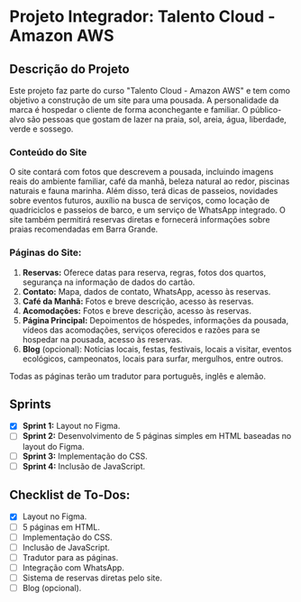 # Projeto Integrador: Talento Cloud - Amazon AWS

## Descrição do Projeto

Este projeto faz parte do curso "Talento Cloud - Amazon AWS" e tem como objetivo a construção de um site para uma
pousada. A personalidade da marca é hospedar o cliente de forma aconchegante e familiar. O público-alvo são pessoas que
gostam de lazer na praia, sol, areia, água, liberdade, verde e sossego.

### Conteúdo do Site

O site contará com fotos que descrevem a pousada, incluindo imagens reais do ambiente familiar, café da manhã, beleza
natural ao redor, piscinas naturais e fauna marinha. Além disso, terá dicas de passeios, novidades sobre eventos
futuros, auxílio na busca de serviços, como locação de quadriciclos e passeios de barco, e um serviço de WhatsApp
integrado. O site também permitirá reservas diretas e fornecerá informações sobre praias recomendadas em Barra Grande.

### Páginas do Site:

1. **Reservas:** Oferece datas para reserva, regras, fotos dos quartos, segurança na informação de dados do cartão.
2. **Contato:** Mapa, dados de contato, WhatsApp, acesso às reservas.
3. **Café da Manhã:** Fotos e breve descrição,  acesso às reservas.
4. **Acomodações:** Fotos e breve descrição,  acesso às reservas.
5. **Página Principal:** Depoimentos de hóspedes, informações da pousada, vídeos das acomodações, serviços oferecidos e
   razões para se hospedar na pousada,  acesso às reservas.
6. **Blog** (opcional): Notícias locais, festas, festivais, locais a visitar, eventos ecológicos, campeonatos, locais
   para surfar, mergulhos, entre outros.

Todas as páginas terão um tradutor para português, inglês e alemão.

## Sprints

- [x] **Sprint 1:** Layout no Figma.
- [ ] **Sprint 2:** Desenvolvimento de 5 páginas simples em HTML baseadas no layout do Figma.
- [ ] **Sprint 3:** Implementação do CSS.
- [ ] **Sprint 4:** Inclusão de JavaScript.

## Checklist de To-Dos:

- [x] Layout no Figma.
- [ ] 5 páginas em HTML.
- [ ] Implementação do CSS.
- [ ] Inclusão de JavaScript.
- [ ] Tradutor para as páginas.
- [ ] Integração com WhatsApp.
- [ ] Sistema de reservas diretas pelo site.
- [ ] Blog (opcional).

